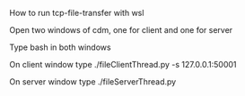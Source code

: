 How to run tcp-file-transfer with wsl

Open two windows of cdm, one for client and one for server

Type bash in both windows

On client window type ./fileClientThread.py -s 127.0.0.1:50001

On server window type ./fileServerThread.py